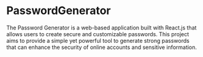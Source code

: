 # PasswordGenerator
The Password Generator is a web-based application built with React.js that allows users to create secure and customizable passwords. This project aims to provide a simple yet powerful tool to generate strong passwords that can enhance the security of online accounts and sensitive information.
